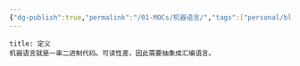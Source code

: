 ```yaml
---
{"dg-publish":true,"permalink":"/01-MOCs/机器语言/","tags":["personal/blog","计算机组成原理/概述"]}
---
```


```ad-info
title: 定义
机器语言就是一串二进制代码。可读性差，因此需要抽象成汇编语言。
```
